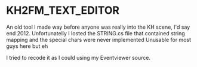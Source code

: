 KH2FM_TEXT_EDITOR
=============

An old tool I made way before anyone was really into the KH scene, I'd say end 2012.
Unfortunatelly I losted the STRING.cs file that contained string mapping and the special chars were never implemented
Unusable for most guys here but eh

I tried to recode it as I could using my Eventviewer source.
